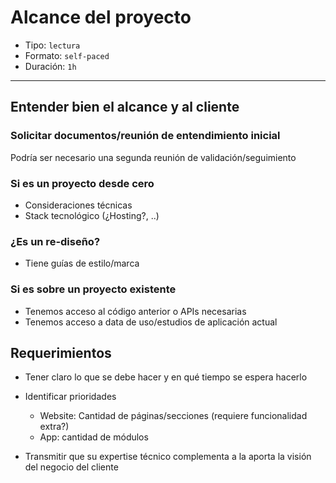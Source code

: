 # Alcance del proyecto

* Tipo: `lectura`
* Formato: `self-paced`
* Duración: `1h`

***

## Entender bien el alcance y al cliente

### Solicitar documentos/reunión de entendimiento inicial

Podría ser necesario una segunda reunión de validación/seguimiento

### Si es un proyecto desde cero

- Consideraciones técnicas
- Stack tecnológico (¿Hosting?, ..)

### ¿Es un re-diseño?

- Tiene guías de estilo/marca

### Si es sobre un proyecto existente

- Tenemos acceso al código anterior o APIs necesarias
- Tenemos acceso a data de uso/estudios de aplicación actual

## Requerimientos

- Tener claro lo que se debe hacer y en qué tiempo se espera hacerlo
- Identificar prioridades
  * Website: Cantidad de páginas/secciones (requiere funcionalidad extra?)
  * App: cantidad de módulos

- Transmitir que su expertise técnico complementa a la aporta la visión del negocio del cliente